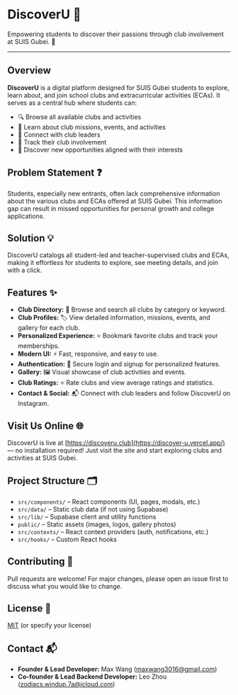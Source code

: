 # DiscoverU 🚀

Empowering students to discover their passions through club involvement at SUIS Gubei. 🌟

---

## Overview

**DiscoverU** is a digital platform designed for SUIS Gubei students to explore, learn about, and join school clubs and extracurricular activities (ECAs). It serves as a central hub where students can:

- 🔍 Browse all available clubs and activities
- 📖 Learn about club missions, events, and activities
- 🤝 Connect with club leaders
- 📝 Track their club involvement
- 🌱 Discover new opportunities aligned with their interests

## Problem Statement ❓

Students, especially new entrants, often lack comprehensive information about the various clubs and ECAs offered at SUIS Gubei. This information gap can result in missed opportunities for personal growth and college applications.

## Solution 💡

DiscoverU catalogs all student-led and teacher-supervised clubs and ECAs, making it effortless for students to explore, see meeting details, and join with a click.

## Features ✨

- **Club Directory:** 🔎 Browse and search all clubs by category or keyword.
- **Club Profiles:** 🏷️ View detailed information, missions, events, and gallery for each club.
- **Personalized Experience:** ⭐ Bookmark favorite clubs and track your memberships.
- **Modern UI:** ⚡ Fast, responsive, and easy to use.
- **Authentication:** 🔐 Secure login and signup for personalized features.
- **Gallery:** 🖼️ Visual showcase of club activities and events.
- **Club Ratings:** ⭐ Rate clubs and view average ratings and statistics.
- **Contact & Social:** 📬 Connect with club leaders and follow DiscoverU on Instagram.

## Visit Us Online 🌐

DiscoverU is live at [https://discoveru.club](https://discover-u.vercel.app/) — no installation required! Just visit the site and start exploring clubs and activities at SUIS Gubei.

## Project Structure 🗂️

- `src/components/` – React components (UI, pages, modals, etc.)
- `src/data/` – Static club data (if not using Supabase)
- `src/lib/` – Supabase client and utility functions
- `public/` – Static assets (images, logos, gallery photos)
- `src/contexts/` – React context providers (auth, notifications, etc.)
- `src/hooks/` – Custom React hooks

## Contributing 🤗

Pull requests are welcome! For major changes, please open an issue first to discuss what you would like to change.

## License 📄

[MIT](LICENSE) (or specify your license)

## Contact 📬

- **Founder & Lead Developer:** Max Wang (maxwang3016@gmail.com)
- **Co-founder & Lead Backend Developer:** Leo Zhou (zodiacs.windup.7a@icloud.com)
